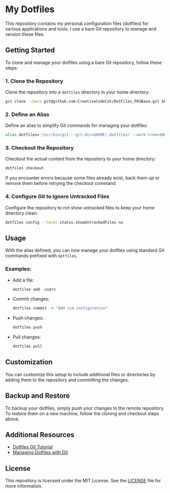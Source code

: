 # My Dotfiles

This repository contains my personal configuration files (dotfiles) for various applications and tools. I use a bare Git repository to manage and version these files.

## Getting Started

To clone and manage your dotfiles using a bare Git repository, follow these steps:

### 1. Clone the Repository

Clone the repository into a `dotfiles` directory in your home directory:

```sh
git clone --bare git@github.com:CreativeCodeCat/DotFiles_PKGBase.git $HOME/.dotfiles
```

### 2. Define an Alias

Define an alias to simplify Git commands for managing your dotfiles:

```sh
alias dotfiles='/usr/bin/git --git-dir=$HOME/.dotfiles/ --work-tree=$HOME'
```

### 3. Checkout the Repository

Checkout the actual content from the repository to your home directory:

```sh
dotfiles checkout
```

If you encounter errors because some files already exist, back them up or remove them before retrying the checkout command.

### 4. Configure Git to Ignore Untracked Files

Configure the repository to not show untracked files to keep your home directory clean:

```sh
dotfiles config --local status.showUntrackedFiles no
```

## Usage

With the alias defined, you can now manage your dotfiles using standard Git commands prefixed with `dotfiles`.

### Examples:

- Add a file:

  ```sh
  dotfiles add .vimrc
  ```

- Commit changes:

  ```sh
  dotfiles commit -m "Add vim configuration"
  ```

- Push changes:

  ```sh
  dotfiles push
  ```

- Pull changes:

  ```sh
  dotfiles pull
  ```

## Customization

You can customize this setup to include additional files or directories by adding them to the repository and committing the changes.

## Backup and Restore

To backup your dotfiles, simply push your changes to the remote repository. To restore them on a new machine, follow the cloning and checkout steps above.

## Additional Resources

- [Dotfiles Git Tutorial](https://www.atlassian.com/git/tutorials/dotfiles)
- [Managing Dotfiles with Git](https://www.anishathalye.com/2014/08/03/managing-your-dotfiles/)

## License

This repository is licensed under the MIT License. See the [LICENSE](LICENSE) file for more information.
